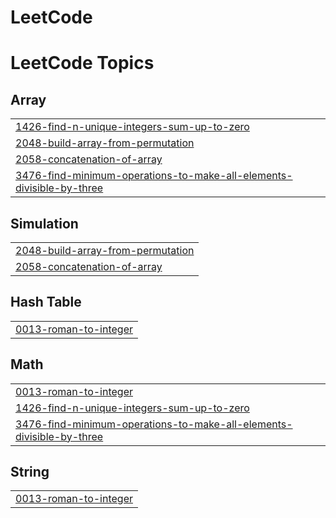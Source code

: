 # LeetCode
<!---LeetCode Topics Start-->
# LeetCode Topics
## Array
|  |
| ------- |
| [1426-find-n-unique-integers-sum-up-to-zero](https://github.com/manasajayasri/LeetCode/tree/master/1426-find-n-unique-integers-sum-up-to-zero) |
| [2048-build-array-from-permutation](https://github.com/manasajayasri/LeetCode/tree/master/2048-build-array-from-permutation) |
| [2058-concatenation-of-array](https://github.com/manasajayasri/LeetCode/tree/master/2058-concatenation-of-array) |
| [3476-find-minimum-operations-to-make-all-elements-divisible-by-three](https://github.com/manasajayasri/LeetCode/tree/master/3476-find-minimum-operations-to-make-all-elements-divisible-by-three) |
## Simulation
|  |
| ------- |
| [2048-build-array-from-permutation](https://github.com/manasajayasri/LeetCode/tree/master/2048-build-array-from-permutation) |
| [2058-concatenation-of-array](https://github.com/manasajayasri/LeetCode/tree/master/2058-concatenation-of-array) |
## Hash Table
|  |
| ------- |
| [0013-roman-to-integer](https://github.com/manasajayasri/LeetCode/tree/master/0013-roman-to-integer) |
## Math
|  |
| ------- |
| [0013-roman-to-integer](https://github.com/manasajayasri/LeetCode/tree/master/0013-roman-to-integer) |
| [1426-find-n-unique-integers-sum-up-to-zero](https://github.com/manasajayasri/LeetCode/tree/master/1426-find-n-unique-integers-sum-up-to-zero) |
| [3476-find-minimum-operations-to-make-all-elements-divisible-by-three](https://github.com/manasajayasri/LeetCode/tree/master/3476-find-minimum-operations-to-make-all-elements-divisible-by-three) |
## String
|  |
| ------- |
| [0013-roman-to-integer](https://github.com/manasajayasri/LeetCode/tree/master/0013-roman-to-integer) |
<!---LeetCode Topics End-->